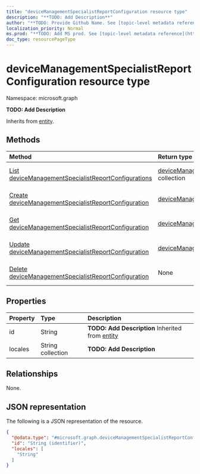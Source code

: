 ```yaml
---
title: "deviceManagementSpecialistReportConfiguration resource type"
description: "**TODO: Add Description**"
author: "**TODO: Provide Github Name. See [topic-level metadata reference](https://msgo.azurewebsites.net/add/document/guidelines/metadata.html#topic-level-metadata)**"
localization_priority: Normal
ms.prod: "**TODO: Add MS prod. See [topic-level metadata reference](https://msgo.azurewebsites.net/add/document/guidelines/metadata.html#topic-level-metadata)**"
doc_type: resourcePageType
---
```


# deviceManagementSpecialistReportConfiguration resource type

Namespace: microsoft.graph

**TODO: Add Description**


Inherits from [entity](../resources/entity.md).

## Methods
|Method|Return type|Description|
|:---|:---|:---|
|[List deviceManagementSpecialistReportConfigurations](../api/intune-devicemanagementspecialistreportconfiguration-list.md)|[deviceManagementSpecialistReportConfiguration](../resources/intune-devicemanagementspecialistreportconfiguration.md) collection|Get a list of the [deviceManagementSpecialistReportConfiguration](../resources/devicemanagementspecialistreportconfiguration.md) objects and their properties.|
|[Create deviceManagementSpecialistReportConfiguration](../api/intune-devicemanagementspecialistreportconfiguration-create.md)|[deviceManagementSpecialistReportConfiguration](../resources/intune-devicemanagementspecialistreportconfiguration.md)|Create a new [deviceManagementSpecialistReportConfiguration](../resources/intune-devicemanagementspecialistreportconfiguration.md) object.|
|[Get deviceManagementSpecialistReportConfiguration](../api/intune-devicemanagementspecialistreportconfiguration-get.md)|[deviceManagementSpecialistReportConfiguration](../resources/intune-devicemanagementspecialistreportconfiguration.md)|Read the properties and relationships of a [deviceManagementSpecialistReportConfiguration](../resources/intune-devicemanagementspecialistreportconfiguration.md) object.|
|[Update deviceManagementSpecialistReportConfiguration](../api/intune-devicemanagementspecialistreportconfiguration-update.md)|[deviceManagementSpecialistReportConfiguration](../resources/intune-devicemanagementspecialistreportconfiguration.md)|Update the properties of a [deviceManagementSpecialistReportConfiguration](../resources/intune-devicemanagementspecialistreportconfiguration.md) object.|
|[Delete deviceManagementSpecialistReportConfiguration](../api/intune-devicemanagementspecialistreportconfiguration-delete.md)|None|Deletes a [deviceManagementSpecialistReportConfiguration](../resources/intune-devicemanagementspecialistreportconfiguration.md) object.|

## Properties
|Property|Type|Description|
|:---|:---|:---|
|id|String|**TODO: Add Description** Inherited from [entity](../resources/entity.md)|
|locales|String collection|**TODO: Add Description**|

## Relationships
None.

## JSON representation
The following is a JSON representation of the resource.
<!-- {
  "blockType": "resource",
  "keyProperty": "id",
  "@odata.type": "microsoft.graph.deviceManagementSpecialistReportConfiguration",
  "baseType": "microsoft.graph.entity",
  "openType": false
}
-->
``` json
{
  "@odata.type": "#microsoft.graph.deviceManagementSpecialistReportConfiguration",
  "id": "String (identifier)",
  "locales": [
    "String"
  ]
}
```

